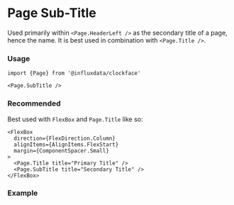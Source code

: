 # Page Sub-Title

Used primarily within `<Page.HeaderLeft />` as the secondary title of a page, hence the name. It is best used in combination with `<Page.Title />`.

### Usage

```tsx
import {Page} from '@influxdata/clockface'
```

```tsx
<Page.SubTitle />
```

### Recommended

Best used with `FlexBox` and `Page.Title` like so:

```tsx
<FlexBox
  direction={FlexDirection.Column}
  alignItems={AlignItems.FlexStart}
  margin={ComponentSpacer.Small}
>
  <Page.Title title="Primary Title" />
  <Page.SubTitle title="Secondary Title" />
</FlexBox>
```

### Example

<!-- STORY -->

<!-- STORY HIDE START -->

<!-- STORY HIDE END -->

<!-- PROPS -->
